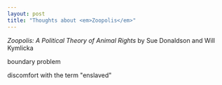 ```yaml
---
layout: post
title: "Thoughts about <em>Zoopolis</em>"
---
```


*Zoopolis: A Political Theory of Animal Rights* by Sue Donaldson and Will Kymlicka

boundary problem

discomfort with the term "enslaved"
